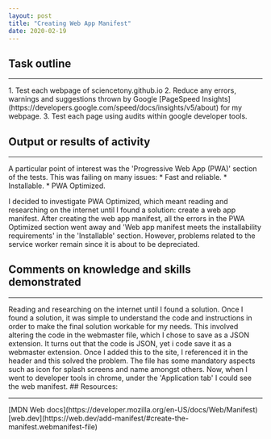 ```yaml
---
layout: post
title: "Creating Web App Manifest"
date: 2020-02-19
---
```


## Task outline
<hr class="journalHR">
1. Test each webpage of sciencetony.github.io
2. Reduce any errors, warnings and suggestions thrown by Google [PageSpeed Insights](https://developers.google.com/speed/docs/insights/v5/about) 
for my webpage.
3. Test each page using audits within google developer tools.

## Output or results of activity
<hr class="journalHR">
A particular point of interest was the 'Progressive Web App (PWA)' section of the tests.  
This was failing on many issues:
* Fast and reliable.
* Installable.
* PWA Optimized.


I decided to investigate PWA Optimized, which meant reading and researching on the internet until I found a solution: 
create a web app manifest.
After creating the web app manifest, all the errors in the PWA Optimized section went away and 'Web app manifest meets the installability requirements' in the 'Installable' section.
However, problems related to the service worker remain since it is about to be depreciated. 

## Comments on knowledge and skills demonstrated 
<hr class="journalHR">
Reading and researching on the internet until I found a solution. 
Once I found a solution, it was simple to understand the code and instructions in order to make the final solution workable for my needs. 
This involved altering the code in the webmaster file, which I chose to save as a JSON extension.  It turns out that the code is JSON, yet i code save it as a webmaster extension.
Once I added this to the site, I referenced it in the header and this solved the problem. The file has some mandatory aspects such as icon for splash screens and name amongst others. 
Now, when I went to developer tools in chrome, under the 'Application tab' I could see the web manifest. 
## Resources:
<hr class="journalHR">
[MDN Web docs](https://developer.mozilla.org/en-US/docs/Web/Manifest)<br>
[web.dev](https://web.dev/add-manifest/#create-the-manifest.webmanifest-file)
